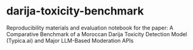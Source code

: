 # darija-toxicity-benchmark
Reproducibility materials and evaluation notebook for the paper: A Comparative Benchmark of a Moroccan Darija Toxicity Detection Model (Typica.ai) and Major LLM-Based Moderation APIs
